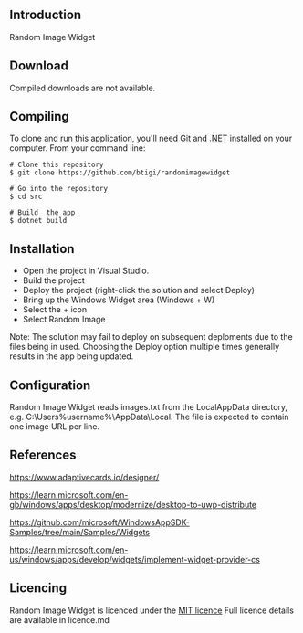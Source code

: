 ## Introduction

Random Image Widget

## Download

Compiled downloads are not available.

## Compiling

To clone and run this application, you'll need [Git](https://git-scm.com) and [.NET](https://dotnet.microsoft.com/) installed on your computer. From your command line:

```
# Clone this repository
$ git clone https://github.com/btigi/randomimagewidget

# Go into the repository
$ cd src

# Build  the app
$ dotnet build
```

## Installation
- Open the project in Visual Studio.
- Build the project
- Deploy the project (right-click the solution and select Deploy)
- Bring up the Windows Widget area (Windows + W)
- Select the + icon
- Select Random Image

Note: The solution may fail to deploy on subsequent deploments due to the files being in used. Choosing the Deploy option multiple times generally results in the app being updated.

## Configuration

Random Image Widget reads images.txt from the LocalAppData directory, e.g. C:\Users\%username%\AppData\Local. The file is expected to contain one image URL per line.


## References
https://www.adaptivecards.io/designer/

https://learn.microsoft.com/en-gb/windows/apps/desktop/modernize/desktop-to-uwp-distribute

https://github.com/microsoft/WindowsAppSDK-Samples/tree/main/Samples/Widgets

https://learn.microsoft.com/en-us/windows/apps/develop/widgets/implement-widget-provider-cs

## Licencing

Random Image Widget is licenced under the [MIT licence](https://mit-license.org/) Full licence details are available in licence.md